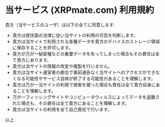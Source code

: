 # 当サービス (XRPmate.com) 利用規約

貴方（当サービスのユーザ）は以下の全てに同意します:

+ 貴方は居住国の法律に従い当サイトの利用の可否を判断します。
+ 貴方は当サイトで利用される各種データを貴方のデバイスのストレージ領域に保存することを許可します。
+ 貴方が万が一秘密種などの重要データを失ってしまった場合もその責任は全て貴方にあります。
+ 貴方は当サイトの情報の改変や複製を行いません。
+ 貴方は当サイト運営者の都合で事前通告なく当サイトへのアクセスができなくなる可能性やサービス自体が終了する可能性があることを理解します。
+ 貴方は万が一当サイトの利用で損害を被った場合も責任は全て貴方自身にあることを理解します。
+ 万が一フィッシングサイトやコンピュータウィルスによってデータを盗難された場合も、その責任は全て貴方にあることを理解します。
+ 貴方は当サイトの利用を全て自己責任で行います。

以上
